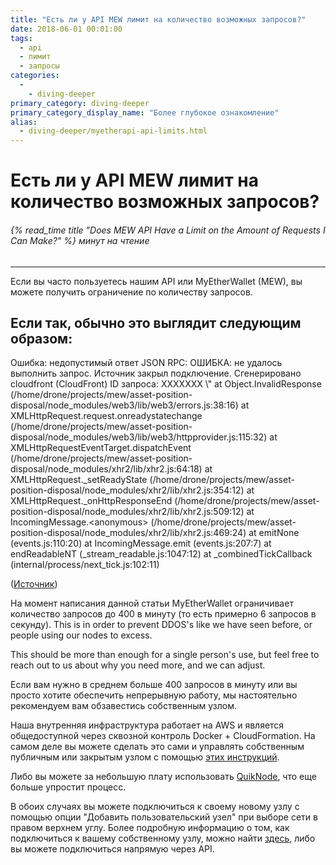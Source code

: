 ```yaml
---
title: "Есть ли у API MEW лимит на количество возможных запросов?"
date: 2018-06-01 00:01:00
tags:
  - api
  - лимит
  - запросы
categories:
  - 
    - diving-deeper
primary_category: diving-deeper
primary_category_display_name: "Более глубокое ознакомление"
alias:
  - diving-deeper/myetherapi-api-limits.html
---
```


# __Есть ли у API MEW лимит на количество возможных запросов?__
###### {% read_time title "Does MEW API Have a Limit on the Amount of Requests I Can Make?" %} минут на чтение
***

Если вы часто пользуетесь нашим API или MyEtherWallet (MEW), вы можете получить ограничение по количеству запросов.

## __Если так, обычно это выглядит следующим образом:__

<div class="scrollbox">
Ошибка: недопустимый ответ JSON RPC: ОШИБКА: не удалось выполнить запрос. Источник закрыл подключение. Сгенерировано cloudfront (CloudFront) ID запроса: XXXXXXX \"
  at Object.InvalidResponse (/home/drone/projects/mew/asset-position-disposal/node_modules/web3/lib/web3/errors.js:38:16)
  at XMLHttpRequest.request.onreadystatechange (/home/drone/projects/mew/asset-position-disposal/node_modules/web3/lib/web3/httpprovider.js:115:32)
  at XMLHttpRequestEventTarget.dispatchEvent (/home/drone/projects/mew/asset-position-disposal/node_modules/xhr2/lib/xhr2.js:64:18)
  at XMLHttpRequest._setReadyState (/home/drone/projects/mew/asset-position-disposal/node_modules/xhr2/lib/xhr2.js:354:12)
  at XMLHttpRequest._onHttpResponseEnd (/home/drone/projects/mew/asset-position-disposal/node_modules/xhr2/lib/xhr2.js:509:12)
  at IncomingMessage.&lt;anonymous&gt; (/home/drone/projects/mew/asset-position-disposal/node_modules/xhr2/lib/xhr2.js:469:24)
  at emitNone (events.js:110:20)
  at IncomingMessage.emit (events.js:207:7)
  at endReadableNT (_stream_readable.js:1047:12)
  at _combinedTickCallback (internal/process/next_tick.js:102:11)
</div>

(<a href="https://ethereum.stackexchange.com/questions/24737/myetherwallet-json-rpc-interface-ratelimiting/25113#25113">Источник</a>)

На момент написания данной статьи MyEtherWallet ограничивает количество запросов до 400 в минуту (то есть примерно 6 запросов в секунду). This is in order to prevent DDOS's like we have seen before, or people using our nodes to excess.

This should be more than enough for a single person's use, but feel free to reach out to us about why you need more, and we can adjust.

Если вам нужно в среднем больше 400 запросов в минуту или вы просто хотите обеспечить непрерывную работу, мы настоятельно рекомендуем вам обзавестись собственным узлом.

Наша внутренняя инфраструктура работает на AWS и является общедоступной через сквозной контроль Docker + CloudFormation. На самом деле вы можете сделать это сами и управлять собственным публичным или закрытым узлом с помощью [этих инструкций](https://github.com/MyEtherWallet/docker-geth-lb).

Либо вы можете за небольшую плату использовать [QuikNode](https//quicknode.io/), что еще больше упростит процесс.

В обоих случаях вы можете подключиться к своему новому узлу с помощью опции "Добавить пользовательский узел" при выборе сети в правом верхнем углу. Более подробную информацию о том, как подключиться к вашему собственному узлу, можно найти [здесь](/@@@@@@/networks-and-nodes/unable-to-connect-to-custom-node/), либо вы можете подключиться напрямую через API.